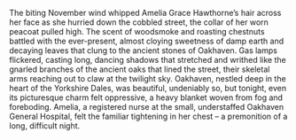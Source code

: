 The biting November wind whipped Amelia Grace Hawthorne’s hair across her face as she hurried down the cobbled street, the collar of her worn peacoat pulled high.  The scent of woodsmoke and roasting chestnuts battled with the ever-present, almost cloying sweetness of damp earth and decaying leaves that clung to the ancient stones of Oakhaven.  Gas lamps flickered, casting long, dancing shadows that stretched and writhed like the gnarled branches of the ancient oaks that lined the street, their skeletal arms reaching out to claw at the twilight sky.  Oakhaven, nestled deep in the heart of the Yorkshire Dales, was beautiful, undeniably so, but tonight, even its picturesque charm felt oppressive, a heavy blanket woven from fog and foreboding.  Amelia, a registered nurse at the small, understaffed Oakhaven General Hospital, felt the familiar tightening in her chest – a premonition of a long, difficult night.
